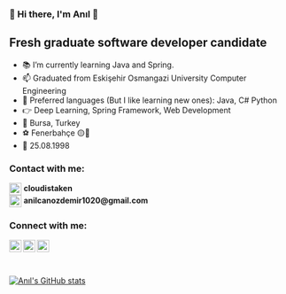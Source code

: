 ### 👋 Hi there, I'm Anıl 👋

## Fresh graduate software developer candidate

- 📚 I’m currently learning Java and Spring.
- 📫 Graduated from Eskişehir Osmangazi University Computer Engineering
- 🚀 Preferred languages (But I like learning new ones): Java, C# Python
- 👉 Deep Learning, Spring Framework, Web Development
- 🚩 Bursa, Turkey
- ⚽ Fenerbahçe 🟡🔵
- 🎂 25.08.1998

### Contact with me:
<div><img align="center" alt="anilcanozdemir | Discord" width="22px" src="https://cdn.jsdelivr.net/npm/simple-icons@v3/icons/discord.svg" /> <b>cloudistaken</b> </div>
<div><img align="center" alt="anilcanozdemir | Gmail" width="22px" src="https://cdn.jsdelivr.net/npm/simple-icons@v3/icons/gmail.svg" /> <b> anilcanozdemir1020@gmail.com </b> </div>

### Connect with me:
<a href="https://open.spotify.com/user/ravensscry?si=45bfe08af72348d0" target="blank"><img align="left" alt="anilcanozdemir | Spotify" width="22px" src="https://cdn.jsdelivr.net/npm/simple-icons@v3/icons/spotify.svg" />
<a href="https://www.linkedin.com/in/anilcanozdemir/" target="blank"> <img align="left" alt="anilcanozdemir | LinkedIn" width="22px" src="https://cdn.jsdelivr.net/npm/simple-icons@v3/icons/linkedin.svg" />
<a href="https://www.instagram.com/anil.text/" target="blank"> <img align="left" alt="anilcanozdemir | Instagram" width="22px" src="https://cdn.jsdelivr.net/npm/simple-icons@v3/icons/instagram.svg" />

<br>
<br>
<br>
           
  
![Anıl's GitHub stats](https://github-readme-stats.vercel.app/api?username=anilcanozdemir&show_icons=true)
